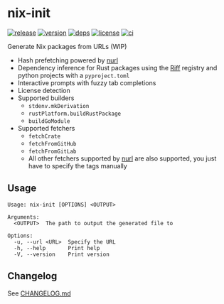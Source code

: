 # nix-init

[![release](https://img.shields.io/github/v/release/nix-community/nix-init?logo=github&style=flat-square)](https://github.com/nix-community/nix-init/releases)
[![version](https://img.shields.io/crates/v/nix-init?logo=rust&style=flat-square)](https://crates.io/crates/nix-init)
[![deps](https://deps.rs/repo/github/nix-community/nix-init/status.svg?style=flat-square&compact=true)](https://deps.rs/repo/github/nix-community/nix-init)
[![license](https://img.shields.io/badge/license-MPL--2.0-blue?style=flat-square)](https://www.mozilla.org/en-US/MPL/2.0)
[![ci](https://img.shields.io/github/actions/workflow/status/nix-community/nix-init/ci.yml?label=ci&logo=github-actions&style=flat-square)](https://github.com/nix-community/nix-init/actions?query=workflow:ci)

Generate Nix packages from URLs (WIP)

- Hash prefetching powered by [nurl]
- Dependency inference for Rust packages using the [Riff](https://github.com/DeterminateSystems/riff) registry and python projects with a `pyproject.toml`
- Interactive prompts with fuzzy tab completions
- License detection
- Supported builders
  - `stdenv.mkDerivation`
  - `rustPlatform.buildRustPackage`
  - `buildGoModule`
- Supported fetchers
  - `fetchCrate`
  - `fetchFromGitHub`
  - `fetchFromGitLab`
  - All other fetchers supported by [nurl](https://github.com/nix-community/nurl) are also supported, you just have to specify the tags manually

## Usage

```
Usage: nix-init [OPTIONS] <OUTPUT>

Arguments:
  <OUTPUT>  The path to output the generated file to

Options:
  -u, --url <URL>  Specify the URL
  -h, --help       Print help
  -V, --version    Print version
```

## Changelog

See [CHANGELOG.md](CHANGELOG.md)

[nurl]: https://github.com/nix-community/nurl
